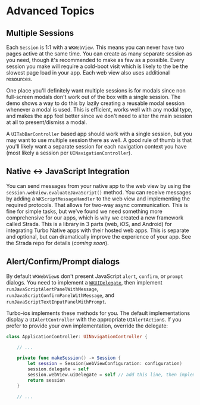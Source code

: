 # Advanced Topics

## Multiple Sessions

Each `Session` is 1:1 with a `WKWebView`. This means you can never have two pages active at the same time. You can create as many separate session as you need, though it's recommended to make as few as a possible. Every session you make will require a cold-boot visit which is likely to the be the slowest page load in your app. Each web view also uses additional resources.

One place you'll definitely want multiple sessions is for modals since non full-screen modals don't work out of the box with a single session. The demo shows a way to do this by lazily creating a reusable modal session whenever a modal is used. This is efficient, works well with any modal type, and makes the app feel better since we don't need to alter the main session at all to present/dismiss a modal.

A `UITabBarController` based app should work with a single session, but you may want to use multiple session there as well. A good rule of thumb is that you'll likely want a separate session for each navigation context you have (most likely a session per `UINavigationController`).

## Native <-> JavaScript Integration

You can send messages from your native app to the web view by using the `session.webView.evaluateJavaScript()` method. You can receive messages by adding a `WKScriptMessageHandler` to the web view and implementing the required protocols. That allows for two-way async communication. This is fine for simple tasks, but we've found we need something more comprehensive for our apps, which is why we created a new framework called Strada. This is a library in 3 parts (web, iOS, and Android) for integrating Turbo Native apps with their hosted web apps. This is separate and optional, but can dramatically improve the experience of your app. See the Strada repo for details (*coming soon*).

## Alert/Confirm/Prompt dialogs

By default `WKWebView`s don't present JavaScript `alert`, `confirm`, or `prompt` dialogs. You need to implement a [`WKUIDelegate`](https://developer.apple.com/documentation/webkit/wkuidelegate), then implement `runJavaScriptAlertPanelWithMessage`, `runJavaScriptConfirmPanelWithMessage`, and `runJavaScriptTextInputPanelWithPrompt`.

Turbo-ios implements these methods for you. The default implementations display a `UIAlertController` with the appropriate `UIAlertAction`s. If you prefer to provide your own implementation, override the delegate:

```swift
class ApplicationController: UINavigationController {

	// ...

    private func makeSession() -> Session {
        let session = Session(webViewConfiguration: configuration)
        session.delegate = self
        session.webView.uiDelegate = self // add this line, then implement the required methods
        return session
    }

    // ...
```
